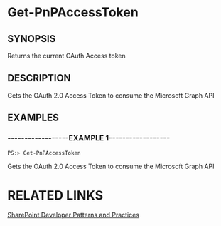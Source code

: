 # Get-PnPAccessToken

## SYNOPSIS
Returns the current OAuth Access token

## DESCRIPTION
Gets the OAuth 2.0 Access Token to consume the Microsoft Graph API

## EXAMPLES

### ------------------EXAMPLE 1------------------
```powershell
PS:> Get-PnPAccessToken
```

Gets the OAuth 2.0 Access Token to consume the Microsoft Graph API

# RELATED LINKS

[SharePoint Developer Patterns and Practices](http://aka.ms/sppnp)